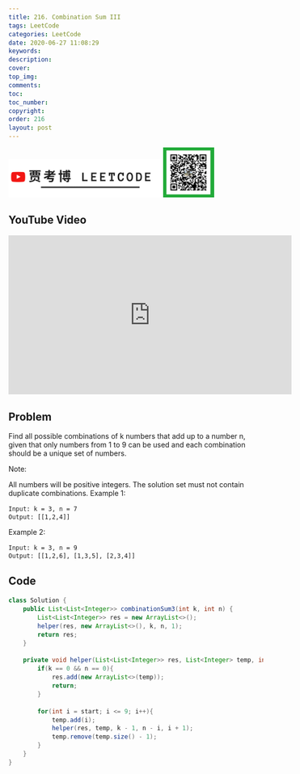 ```yaml
---
title: 216. Combination Sum III
tags: LeetCode
categories: LeetCode
date: 2020-06-27 11:08:29
keywords:
description:
cover:
top_img:
comments:
toc:
toc_number:
copyright:
order: 216
layout: post
---
```


<img src="./assets/youtube.png" alt="drawing" width="60%"/>

<img src="./assets/wx.jpg" alt="drawing" width="20%"/>

## YouTube Video

<iframe width="560" height="315" src="https://www.youtube.com/embed/qQcAm0CE21U" frameborder="0" allow="accelerometer; autoplay; encrypted-media; gyroscope; picture-in-picture" allowfullscreen></iframe>

## Problem

Find all possible combinations of k numbers that add up to a number n, given that only numbers from 1 to 9 can be used and each combination should be a unique set of numbers.

Note:

All numbers will be positive integers.
The solution set must not contain duplicate combinations.
Example 1:

```
Input: k = 3, n = 7
Output: [[1,2,4]]
```

Example 2:

```
Input: k = 3, n = 9
Output: [[1,2,6], [1,3,5], [2,3,4]]
```

## Code

```java
class Solution {
    public List<List<Integer>> combinationSum3(int k, int n) {
        List<List<Integer>> res = new ArrayList<>();
        helper(res, new ArrayList<>(), k, n, 1);
        return res;
    }

    private void helper(List<List<Integer>> res, List<Integer> temp, int k, int n, int start){
        if(k == 0 && n == 0){
            res.add(new ArrayList<>(temp));
            return;
        }

        for(int i = start; i <= 9; i++){
            temp.add(i);
            helper(res, temp, k - 1, n - i, i + 1);
            temp.remove(temp.size() - 1);
        }
    }
}
```

